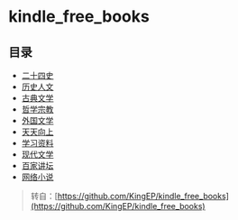 # kindle_free_books


<!-- summary -->
## 目录

- [二十四史](/kindle/kindle_free_books/二十四史/README.md)
- [历史人文](/kindle/kindle_free_books/历史人文/README.md)
- [古典文学](/kindle/kindle_free_books/古典文学/README.md)
- [哲学宗教](/kindle/kindle_free_books/哲学宗教/README.md)
- [外国文学](/kindle/kindle_free_books/外国文学/README.md)
- [天天向上](/kindle/kindle_free_books/天天向上/README.md)
- [学习资料](/kindle/kindle_free_books/学习资料/README.md)
- [现代文学](/kindle/kindle_free_books/现代文学/README.md)
- [百家讲坛](/kindle/kindle_free_books/百家讲坛/README.md)
- [网络小说](/kindle/kindle_free_books/网络小说/README.md)

<!-- SUMMARY_AUTO @ https://github.com/LeungGeorge -->
<!-- summary -->

> 转自：[https://github.com/KingEP/kindle_free_books](https://github.com/KingEP/kindle_free_books)